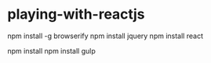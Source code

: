 # playing-with-reactjs


npm install -g browserify
npm install jquery
npm install react


npm install
npm install gulp